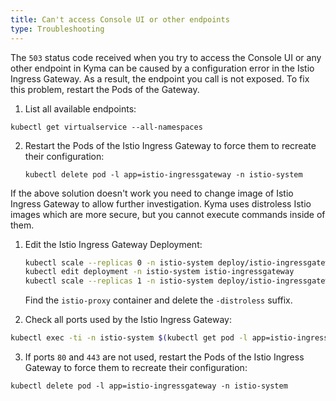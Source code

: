 ```yaml
---
title: Can't access Console UI or other endpoints
type: Troubleshooting
---
```


The `503` status code received when you try to access the Console UI or any other endpoint in Kyma can be caused by a configuration error in the Istio Ingress Gateway. As a result, the endpoint you call is not exposed.
To fix this problem, restart the Pods of the Gateway.

1. List all available endpoints:
  ```
  kubectl get virtualservice --all-namespaces
  ```

2. Restart the Pods of the Istio Ingress Gateway to force them to recreate their configuration:
     ```
     kubectl delete pod -l app=istio-ingressgateway -n istio-system
     ```

If the above solution doesn't work you need to change image of Istio Ingress Gateway to allow further investigation. Kyma uses distroless Istio images which are more secure, but you cannot execute commands inside of them. 

1. Edit the Istio Ingress Gateway Deployment:

    ```bash
    kubectl scale --replicas 0 -n istio-system deploy/istio-ingressgateway
    kubectl edit deployment -n istio-system istio-ingressgateway
    kubectl scale --replicas 1 -n istio-system deploy/istio-ingressgateway
    ```
   
   Find the `istio-proxy` container and delete the `-distroless` suffix.

2. Check all ports used by the Istio Ingress Gateway:
  ```bash
  kubectl exec -ti -n istio-system $(kubectl get pod -l app=istio-ingressgateway -n istio-system -o name) -c istio-proxy -- netstat -lptnu
  ```

3. If ports `80` and `443` are not used, restart the Pods of the Istio Ingress Gateway to force them to recreate their configuration:
  ```
  kubectl delete pod -l app=istio-ingressgateway -n istio-system
  ```
